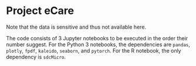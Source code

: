 # Project eCare
Note that the data is sensitive and thus not available here.

The code consists of 3 Jupyter notebooks to be executed in the order their number suggest.
For the Python 3 notebooks, the dependencies are `pandas`, `plotly`, `fpdf`, `kaleido`, `seaborn`, and `pytorch`.
For the R notebook, the only dependency is `sdcMicro`.
